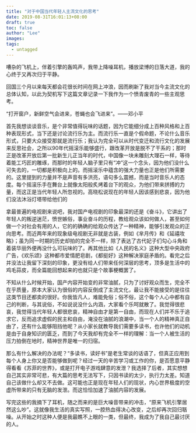 ```yaml
---
title: "对于中国当代年轻人主流文化的思考"
date: 2019-08-31T16:01:13+08:00
draft: true
toc: false
author: "Lee"
images:
tags: 
  - untagged
---
```


嘈杂的飞机上，伴着引擎的轰鸣声，我带上降噪耳机，播放梁博的日落大道，我的心终于又再次归于平静。

回国三个月以来每天都会花很长时间在网上冲浪，因而刷新了我对当今主流文化的总体认知，以此为契机写下这篇文章记录一下我作为一个愤青废青的一些主观思考。

“打开窗户，新鲜空气会进来，苍蝇也会飞进来”。——邓小平

首先我想谈谈音乐，是个非常值得玩味的话题，因为它能细分成上百种风格和上百种表现形式，当下还是讨论流行乐为主。而流行乐一直是个假命题，不论什么音乐形式，只要大众接受那就是流行乐；我认为完全可以从时代变迁和流行文化的发展来反思社会，之所以90年代摇滚乐能够盛行，跟改革开放是脱不了干系的；那时正是改革开放后第一批新生儿正当年的时代，中国像一块未雕刻大理石一样，等待着能工巧匠的雕琢，而那时的年轻人脑子里只有“冲”这一个念头，因为他们没什么可失去的，一切都是积极向上的。而摇滚乐中蕴含的强大力量也正是他们所需要的。这里提到的力量并不是声音有多洪亮，语句多么震撼，而是当时音乐人的态度。每个摇滚乐手在舞台上就像太阳般炙烤着台下的观众，为他们带来拼搏的力量，而这正是当代年轻人所忽视的。高晓松说现在的年轻人因该感到悲哀，因为他们没法沐浴灯塔带给他们的

拿最普遍的电视剧来说吧，我对国产电视剧的印象最深的还是《奋斗》，它讲出了年轻人的叛逆迷茫，愤世嫉俗，事业奋斗的历程，教给观众该如何做人，甚至如何做一个对社会有用的人，它的的确确的给观众传达了一种精神，能够引发观众的正向思考。而近两年来的现象级电视剧无非就是古装，例如《芈月传》和《延禧攻略》；虽为同一时期的历史却拍的完全不一样，除了表达了古代妃子们勾心斗角和着装华丽外便再没什么可玩味的了。再其他比如《人民的名义》这种大型中央政府广告，《欢乐颂》这种都市爱情肥皂剧，《都挺好》这种解决家庭矛盾的。看完之后并没法让我留下深刻的印象，更没有给人们带来任何深层的思考，顶多是生活中的鸡毛蒜皮，而全篇能回想起来的也就只是个故事梗概罢了。

不知从什么时候开始，国产内容开始变的非常油腻，只为了讨好观众而生，完全不在乎质量，原本大家认为很俗的内容反倒成了主流文化，最让我不能接受的是往往这类节目还都卖的很好。你我皆凡人，难能免俗；俗不俗，这个每个人心中都有自己的判断，与其说俗，不如说说没什么内涵，大家看个乐呵就散了。我觉得很悲哀，我觉得当代年轻人都很悲哀，精神自由才是第一自由，而现在人们并不乐于追求它，反而追求虚假的民主和自由，淹没在油腻的浪潮中，当一个人的精神真正自由了，还有什么能够阻挡他呢？从小家长就教导我们需要多读书，也许他们的动机是由于自身知识的匮乏，而到了今天我却有完全不一样的理解：当一个人被生活的压力拍倒在地时，精神世界是唯一的归宿。

那么有什么解决的办法呢？“多读书，读好书”是老生常谈的话语了，但真正应用到每个人身上你又是否能够做到呢？经过一天的辛苦学习或工作的你，是否愿意平静得看看《苏菲的世界》，或是打开电子游戏肆意的发泄？我选择了后者，其实想想自己其实非常可悲，有大篇的思考无法写下，只因书读的太少，执行力太差。知道自己该做什么却又不去做。这可能也正是现在年轻人们的现状，内心世界极度的空虚所带来的只有无脑的发泄。而这恰恰加速了油腻内容的发展。

写完这些的我摘下了耳机，随之而来的是巨大噪音带来的冲击，“原来飞机引擎居然这么吵”。这就像我生活的真实写照，一腔热血得决心改变，之后却再次回归聒噪。从开始之时这种人便是我最瞧不上眼的一类，但最终，我成为了我自己最讨厌的人。
